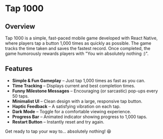 # Tap 1000

## Overview  
Tap 1000 is a simple, fast-paced mobile game developed with React Native, where players tap a button 1,000 times as quickly as possible. The game tracks the time taken and saves the fastest record. Once completed, the game humorously rewards players with "You win absolutely nothing :)".

## Features  
- **Simple & Fun Gameplay** – Just tap 1,000 times as fast as you can.  
- **Time Tracking** – Displays current and best completion times.  
- **Funny Milestone Messages** – Encouraging (or sarcastic) pop-ups every 50 taps.  
- **Minimalist UI** – Clean design with a large, responsive tap button.  
- **Haptic Feedback** – A satisfying vibration on each tap.  
- **Dark Mode** – Toggle for a comfortable viewing experience.  
- **Progress Bar** – Animated indicator showing progress to 1,000 taps.  
- **Restart Button** – Instantly reset and try again.  

Get ready to tap your way to… absolutely nothing! 😆  
